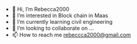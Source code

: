 - 👋 Hi, I’m Rebecca2000
- 👀 I’m interested in Block chain in Maas
- 🌱 I’m currently learning civil engineering
- 💞️ I’m looking to collaborate on ...
- 📫 How to reach me rebeccca2000@gmail.com

<!---
Rebeccca2000/Rebeccca2000 is a ✨ special ✨ repository because its `README.md` (this file) appears on your GitHub profile.
You can click the Preview link to take a look at your changes.
--->
